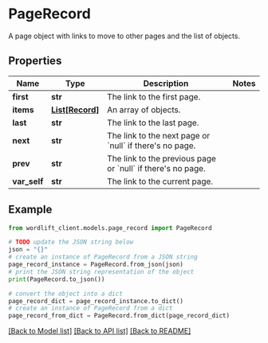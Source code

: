 # PageRecord

A page object with links to move to other pages and the list of objects.

## Properties

Name | Type | Description | Notes
------------ | ------------- | ------------- | -------------
**first** | **str** | The link to the first page. | 
**items** | [**List[Record]**](Record.md) | An array of objects. | 
**last** | **str** | The link to the last page. | 
**next** | **str** | The link to the next page or &#x60;null&#x60; if there&#39;s no page. | 
**prev** | **str** | The link to the previous page or &#x60;null&#x60; if there&#39;s no page. | 
**var_self** | **str** | The link to the current page. | 

## Example

```python
from wordlift_client.models.page_record import PageRecord

# TODO update the JSON string below
json = "{}"
# create an instance of PageRecord from a JSON string
page_record_instance = PageRecord.from_json(json)
# print the JSON string representation of the object
print(PageRecord.to_json())

# convert the object into a dict
page_record_dict = page_record_instance.to_dict()
# create an instance of PageRecord from a dict
page_record_from_dict = PageRecord.from_dict(page_record_dict)
```
[[Back to Model list]](../README.md#documentation-for-models) [[Back to API list]](../README.md#documentation-for-api-endpoints) [[Back to README]](../README.md)


